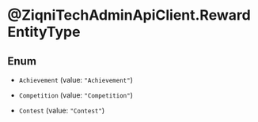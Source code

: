 # @ZiqniTechAdminApiClient.RewardEntityType

## Enum


* `Achievement` (value: `"Achievement"`)

* `Competition` (value: `"Competition"`)

* `Contest` (value: `"Contest"`)


